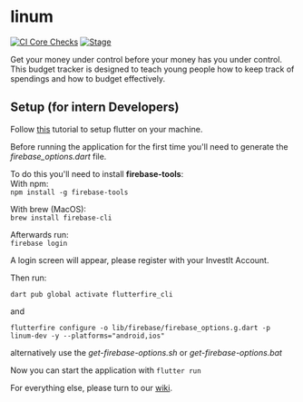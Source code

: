 # linum

[![CI Core Checks](https://github.com/invest-it/linum/actions/workflows/ci-core.yaml/badge.svg)](https://github.com/invest-it/linum/actions/workflows/ci-core.yaml)
[![Stage](https://github.com/invest-it/linum/actions/workflows/cd-staging.yaml/badge.svg?branch=development)](https://github.com/invest-it/linum/actions/workflows/cd-staging.yaml)

Get your money under control before your money has you under control.
This budget tracker is designed to teach young people how to keep track of spendings and how to budget effectively.

## Setup (for intern Developers)

Follow
[this](https://docs.flutter.dev/get-started/install)
tutorial to setup flutter on your machine.

Before running the application for the first time you'll need to generate the *firebase_options.dart* file.

To do this you'll need to install **firebase-tools**: <br>
With npm: <br> `npm install -g firebase-tools`

With brew (MacOS): <br> `brew install firebase-cli`

Afterwards run: <br>
`firebase login` <br>

A login screen will appear, please register with your InvestIt Account. <br>

Then run: <br>
```shell
dart pub global activate flutterfire_cli
``` 
and <br>
```shell
flutterfire configure -o lib/firebase/firebase_options.g.dart -p linum-dev -y --platforms="android,ios"
```
alternatively use the _get-firebase-options.sh_ or _get-firebase-options.bat_

Now you can start the application with `flutter run`

For everything else, please turn to our [wiki](https://github.com/invest-it/linum/wiki).
